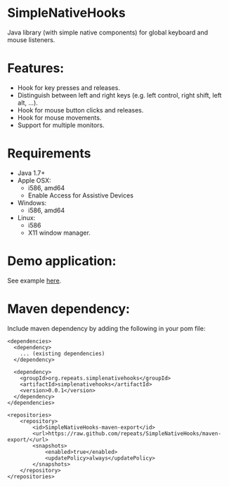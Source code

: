 # SimpleNativeHooks
Java library (with simple native components) for global keyboard and mouse listeners.

# Features:
* Hook for key presses and releases.
* Distinguish between left and right keys (e.g. left control, right shift, left alt, ...).
* Hook for mouse button clicks and releases.
* Hook for mouse movements.
* Support for multiple monitors.


# Requirements
* Java 1.7+
* Apple OSX:
  * i586, amd64
  * Enable Access for Assistive Devices
* Windows:
  * i586, amd64
* Linux:
  * i586
  * X11 window manager.

# Demo application:
See example [here](src/org/simplenativehooks/Example.java).

# Maven dependency:
Include maven dependency by adding the following in your pom file:

```
<dependencies>
  <dependency>
    ... (existing dependencies)
  </dependency>

  <dependency>
    <groupId>org.repeats.simplenativehooks</groupId>
    <artifactId>simplenativehooks</artifactId>
    <version>0.0.1</version>
  </dependency>
</dependencies>

<repositories>
    <repository>
        <id>SimpleNativeHooks-maven-export</id>
        <url>https://raw.github.com/repeats/SimpleNativeHooks/maven-export/</url>
        <snapshots>
            <enabled>true</enabled>
            <updatePolicy>always</updatePolicy>
        </snapshots>
    </repository>
</repositories>
```
